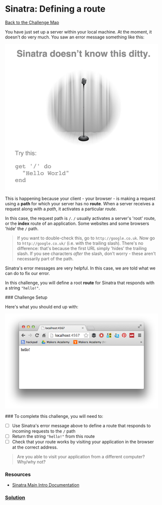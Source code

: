 # Sinatra: Defining a route

[Back to the Challenge Map](00_challenge_map.md)

You have just set up a server within your local machine. At the moment, it doesn't do very much. You saw an error message something like this:

![Sinatra Error](./images/sinatra_error.png)

This is happening because your client - your browser - is making a request using a **path** for which your server has no **route**. When a server receives a request along with a _path_, it activates a particular _route_.

In this case, the request path is `/`. `/` usually activates a server's 'root' route, or the **index** route of an application. Some websites and some browsers 'hide' the `/` path.

> If you want to double-check this, go to `http://google.co.uk`. Now go to `http://google.co.uk/` (i.e. with the trailing slash). There's no difference: that's because the first URL simply 'hides' the trailing slash. If you see characters _after_ the slash, don't worry - these aren't necessarily part of the path.

Sinatra's error messages are very helpful. In this case, we are told what we can do to fix our error.

In this challenge, you will define a root **route** for Sinatra that responds with a string `"hello!"`.

### Challenge Setup

Here's what you should end up with:

!["hello!" string in a browser window](./images/first_sinatra_route.png)

### To complete this challenge, you will need to:

- [ ] Use Sinatra's error message above to define a route that responds to incoming requests to the `/` path
- [ ] Return the string `"hello!"` from this route
- [ ] Check that your route works by visiting your application in the browser at the correct address.

> Are you able to visit your application from a different computer? Why/why not?

### Resources

* [Sinatra Main Intro Documentation](http://www.sinatrarb.com/intro.html)

### [Solution](solutions/03.md)